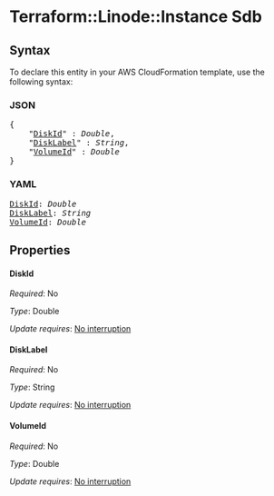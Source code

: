 # Terraform::Linode::Instance Sdb

## Syntax

To declare this entity in your AWS CloudFormation template, use the following syntax:

### JSON

<pre>
{
    "<a href="#diskid" title="DiskId">DiskId</a>" : <i>Double</i>,
    "<a href="#disklabel" title="DiskLabel">DiskLabel</a>" : <i>String</i>,
    "<a href="#volumeid" title="VolumeId">VolumeId</a>" : <i>Double</i>
}
</pre>

### YAML

<pre>
<a href="#diskid" title="DiskId">DiskId</a>: <i>Double</i>
<a href="#disklabel" title="DiskLabel">DiskLabel</a>: <i>String</i>
<a href="#volumeid" title="VolumeId">VolumeId</a>: <i>Double</i>
</pre>

## Properties

#### DiskId

_Required_: No

_Type_: Double

_Update requires_: [No interruption](https://docs.aws.amazon.com/AWSCloudFormation/latest/UserGuide/using-cfn-updating-stacks-update-behaviors.html#update-no-interrupt)

#### DiskLabel

_Required_: No

_Type_: String

_Update requires_: [No interruption](https://docs.aws.amazon.com/AWSCloudFormation/latest/UserGuide/using-cfn-updating-stacks-update-behaviors.html#update-no-interrupt)

#### VolumeId

_Required_: No

_Type_: Double

_Update requires_: [No interruption](https://docs.aws.amazon.com/AWSCloudFormation/latest/UserGuide/using-cfn-updating-stacks-update-behaviors.html#update-no-interrupt)

